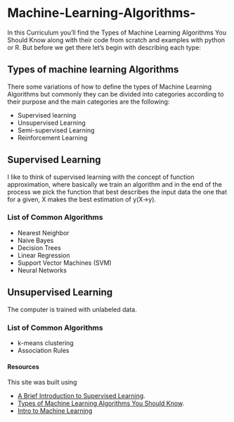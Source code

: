 # Machine-Learning-Algorithms-
In this Curriculum you’ll find the Types of Machine Learning Algorithms You Should Know along with their code from scratch and examples with python or R. But before we get there let’s begin with describing each type: 

## Types of machine learning Algorithms
There some variations of how to define the types of Machine Learning Algorithms but commonly they can be divided into categories according to their purpose and the main categories are the following:

-	Supervised learning
-	Unsupervised Learning
-	Semi-supervised Learning
-	Reinforcement Learning

## Supervised Learning 
I like to think of supervised learning with the concept of function approximation, where basically we train an algorithm and in the end of the process we pick the function that best describes the input data the one that for a given, X makes the best estimation of y(X->y).
### List of Common Algorithms
-	Nearest Neighbor
-	Naive Bayes
-	Decision Trees
-	Linear Regression
-	Support Vector Machines (SVM)
-	Neural Networks
## Unsupervised Learning
The computer is trained with unlabeled data.
### List of Common Algorithms
- k-means clustering
- Association Rules
 
#### Resources
This site was built using 
- [A Brief Introduction to Supervised Learning](https://towardsdatascience.com/a-brief-introduction-to-supervised-learning-54a3e3932590).
- [Types of Machine Learning Algorithms You Should Know](https://towardsdatascience.com/types-of-machine-learning-algorithms-you-should-know-953a08248861).
- [Intro to Machine Learning](https://classroom.udacity.com/courses/ud120)
